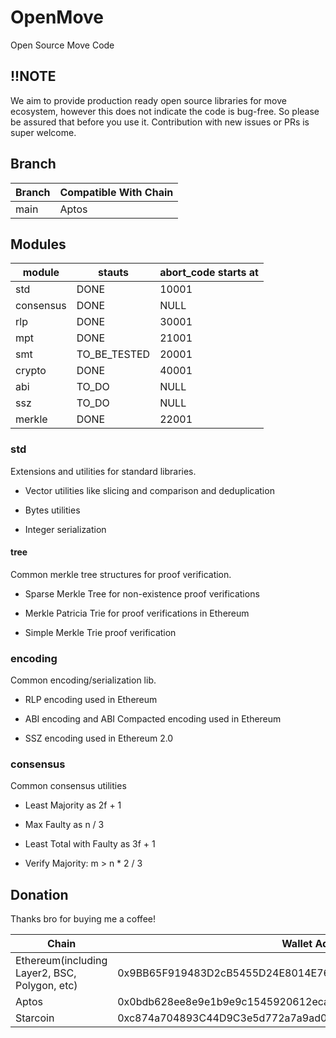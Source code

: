 # OpenMove
Open Source Move Code

## !!NOTE
We aim to provide production ready open source libraries for move ecosystem, however this does not indicate the code is bug-free. So please be assured that before you use it. Contribution with new issues or PRs is super welcome. 

## Branch

| Branch   | Compatible With Chain |
| -------- | --------------------  |
| main     | Aptos                 |


## Modules

| module   | stauts               |  abort_code starts at  |
| -------- | -------------------- | ---------------------  |
| std      | DONE                 | 10001                  |
| consensus| DONE                 | NULL                   |
| rlp      | DONE                 | 30001                  |
| mpt      | DONE                 | 21001                  |
| smt      | TO_BE_TESTED         | 20001                  |
| crypto   | DONE                 | 40001                  |
| abi      | TO_DO                | NULL                   |
| ssz      | TO_DO                | NULL                   |
| merkle   | DONE                 | 22001                  |


### std

Extensions and utilities for standard libraries.

- Vector utilities like slicing and comparison and deduplication

- Bytes utilities

- Integer serialization

#### tree

Common merkle tree structures for proof verification.

- Sparse Merkle Tree for non-existence proof verifications

- Merkle Patricia Trie for proof verifications in Ethereum

- Simple Merkle Trie proof verification

### encoding

Common encoding/serialization lib.

- RLP encoding used in Ethereum

- ABI encoding and ABI Compacted encoding used in Ethereum

- SSZ encoding used in Ethereum 2.0


### consensus

Common consensus utilities

- Least Majority as 2f + 1

- Max Faulty as n / 3

- Least Total with Faulty as 3f + 1

- Verify Majority: m > n * 2 / 3


## Donation

Thanks bro for buying me a coffee!

| Chain                                        | Wallet Address                                                        |
| -------------------------------------------- | --------------------------------------------------------------------- |
| Ethereum(including Layer2, BSC, Polygon, etc)| 0x9BB65F919483D2cB5455D24E8014E760E5272789                            |
| Aptos                                        | 0x0bdb628ee8e9e1b9e9c1545920612eca7d2b6cd96cefdcfa9e53a2d22ac84ca5    |
| Starcoin                                     | 0xc874a704893C44D9C3e5d772a7a9ad0d                                    |

